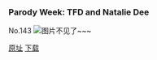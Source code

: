 ### Parody Week: TFD and Natalie Dee
No.143
![图片不见了~~~](https://imgs.xkcd.com/comics/tfd_nataliedee.png)

[原址](https://xkcd.com//143) [下载](https://imgs.xkcd.com/comics/tfd_nataliedee.png)

